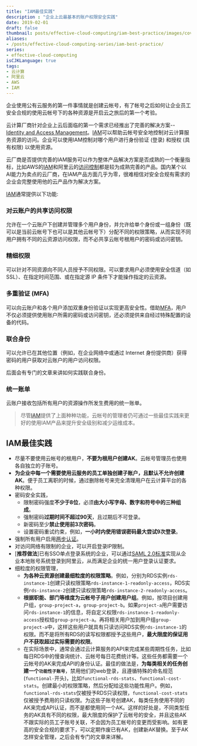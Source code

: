 ```yaml
---
title: "IAM最佳实践"
description : "企业上云最基本的账户权限安全实践"
date: 2019-02-01
draft: false
thumbnail: posts/effective-cloud-computing/iam-best-practice/images/cover.jpg
aliases:
- /posts/effective-cloud-computing-series/iam-best-practice/
series:
- effective-cloud-computing
isCJKLanguage: true
tags:
- 云计算
- 阿里云
- AWS
- IAM
---
```

企业使用公有云服务的第一件事情就是创建云帐号，有了帐号之后如何让企业员工安全合规的使用云帐号下的各种资源是开启云之旅后的第一个考验。

云计算厂商针对企业上云后面临的第一个需求已经推出了完善的解决方案--[Identity and Access Management][iam]。[IAM][iam]可以帮助云帐号安全地控制对云计算服务资源的访问。企业可以使用IAM控制对哪个用户进行身份验证 (登录) 和授权 (具有权限) 以使用资源。

云厂商是否提供完善的IAM服务可以作为整体产品解决方案是否成熟的一个衡量指标，比如AWS的[IAM][aws-iam]和阿里云的[访问控制][aliyun-ram]都是较为成熟完善的产品。国内某个以AI能力为卖点的云厂商，在IAM产品方面几乎为零，很难相信对安全合规有需求的企业会完整使用他的云产品作为解决方案。

<!--more-->
[IAM][iam]通常提供以下功能:

### 对云账户的共享访问权限
允许在一个云账户下创建并管理多个用户身份，并允许给单个身份或一组身份（既可以是当前云帐号下也可以是其他云帐号下）分配不同的权限策略，从而实现不同用户拥有不同的云资源访问权限，而不必共享云帐号根用户的密码或访问密钥。

### 精细权限
可以针对不同资源向不同人员授予不同权限。可以要求用户必须使用安全信道（如 SSL）、在指定时间范围、或在指定源 IP 条件下才能操作指定的云资源。

### 多重验证 (MFA)
可以向云账户和各个用户添加双重身份验证以实现更高安全性。借助[MFA][mfa]，用户不仅必须提供使用账户所需的密码或访问密钥，还必须提供来自经过特殊配置的设备的代码。

### 联合身份
可以允许已在其他位置（例如，在企业网络中或通过 Internet 身份提供商）获得密码的用户获取对云账户的用户访问权限。

后面会有专门的文章来讲如何实践联合身份。

### 统一账单
云账户接收包括所有用户的资源操作所发生费用的统一账单。

> 尽管[IAM][iam]提供了上面种种功能，云帐号的管理者仍可通过一些最佳实践来更好的使用IAM产品来提升安全级别和减少运维成本。

## IAM最佳实践

- 尽量不要使用云帐号的根用户，**不要为根用户创建AK**。云帐号管理员也使用各自独立的子账号。
- **为企业中每一个需要使用云服务的员工单独创建子账户，且默认不允许创建AK**。便于员工离职的时候，通过删除帐号来完全清理用户在云计算平台的各种权限。
- 密码安全实践，
  - 限制密码强度**不少于8位**，必须**由大小写字母、数字和符号中的三种组成**。
  - 强制密码**过期时间不超过90天**，且过期后不可登录。
  - 新密码至少**禁止使用前3次密码**。
  - 设置密码重试约束，例如，**一小时内使用错误密码最大尝试9次登录**。
- 强制所有用户启用[两步认证][mfa]。
- 对访问网络有限制的企业，可以开启登录IP限制。
- [**推荐做法**]已有SSO单点登录系统的企业，可以通过[SAML 2.0标准][saml-2.0]实现从企业本地账号系统登录到阿里云，从而满足企业的统一用户登录认证要求。
- 细粒度的权限管理，
  - **为各种云资源创建最细粒度的权限策略**。例如，分别为RDS实例`rds-instance-1`创建只读权限策略`rds-instance-1-readonly-access`，RDS实例`rds-instance-2`创建只读权限策略`rds-instance-2-readonly-access`。
  - **根据职能、部门等维度为云帐号子用户创建用户组**。例如，按项目创建用户组，`group-project-a`，`group-project-b`。如果`project-a`用户需要访问`rds-instance-1`的信息，将自定义权限`rds-instance-1-readonly-access`授权给`group-project-a`。再将相关用户加到用户组`group-project-a`中，这样这些用户就具有只读访问RDS实例`rds-instance-1`的权限。而不是将所有RDS的读写权限都授予这些用户，**最大限度的保证用户不获取超过实际需要的权限**。
  - 在实际场景中，通常会通过云计算服务的API来完成某些周期性任务，比如每日RDS中的慢查询统计、云帐号每日花费统计等。这些任务都需要一个云帐号的AK来完成API的身份认证。最佳的做法是，**为每类相关的任务创建一个`功能性子账号`**，禁用他们的web登录，且遵循特殊的命名规范(`functional-`开头)，比如`functional-rds-stats`、`functional-cost-stats`。创建最小的权限策略，然后分配给这些功能性用户。例如，`functional-rds-stats`仅被授予RDS只读权限，`functional-cost-stats`仅被授予费用的只读权限。为这些子账号创建AK，每类任务使用不同的AK来完成API认证，而不是都使用同一个AK。这样的好处是，不同类型任务的AK具有不同的权限，最大限度的保护了云帐号的安全，并且这些AK不跟实际的员工子账号关联，不会因为员工帐号的变更而受影响。如有更高的安全合规的要求下，可以定期作废已有AK，创建新AK替换。至于AK怎样安全管理，之后会有专门的文章来详解。

[iam]: https://en.wikipedia.org/wiki/Identity_management
[aws-iam]: https://docs.aws.amazon.com/zh_cn/IAM/latest/UserGuide/introduction.html
[aliyun-ram]: https://help.aliyun.com/document_detail/28627.html
[mfa]: https://en.wikipedia.org/wiki/Multi-factor_authentication
[saml-2.0]: https://en.wikipedia.org/wiki/SAML_2.0
